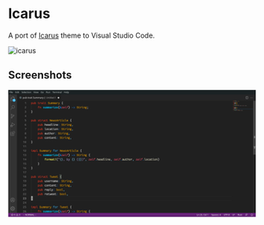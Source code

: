 # Icarus
A port of [Icarus](https://github.com/HicaroD/Icarus) theme to Visual Studio Code.

![icarus](https://camo.githubusercontent.com/f01008685c5a9bf0f5a8eb7db089cd1f14736ba2afe8b42a48235b4e1c7ed821/68747470733a2f2f65787465726e616c2d636f6e74656e742e6475636b6475636b676f2e636f6d2f69752f3f753d6874747073253341253246253246632e6d716c352e636f6d253246362532463830322532466963617275735f6e65772e6a706726663d31266e6f66623d31)

## Screenshots
![rust](images/rust.png)
